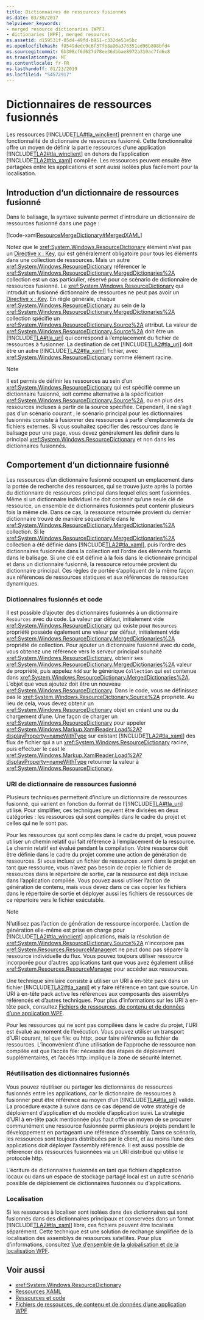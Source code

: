 ```yaml
---
title: Dictionnaires de ressources fusionnés
ms.date: 03/30/2017
helpviewer_keywords:
- merged resource dictionaries [WPF]
- dictionaries [WPF], merged resources
ms.assetid: d159531f-05d4-49fd-b951-c332de51e5bc
ms.openlocfilehash: f8549dedc9c6f37fb8a06a376351ed96b808bfd4
ms.sourcegitcommit: 6b308cf6d627d78ee36dbbae8972a310ac7fd6c8
ms.translationtype: MT
ms.contentlocale: fr-FR
ms.lasthandoff: 01/23/2019
ms.locfileid: "54572917"
---
```

# <a name="merged-resource-dictionaries"></a>Dictionnaires de ressources fusionnés
Les ressources [!INCLUDE[TLA#tla_winclient](../../../../includes/tlasharptla-winclient-md.md)] prennent en charge une fonctionnalité de dictionnaire de ressources fusionné. Cette fonctionnalité offre un moyen de définir la partie ressources d’une application [!INCLUDE[TLA2#tla_winclient](../../../../includes/tla2sharptla-winclient-md.md)] en dehors de l’application [!INCLUDE[TLA2#tla_xaml](../../../../includes/tla2sharptla-xaml-md.md)] compilée. Les ressources peuvent ensuite être partagées entre les applications et sont aussi isolées plus facilement pour la localisation.  
  
## <a name="introducing-a-merged-resource-dictionary"></a>Introduction d’un dictionnaire de ressources fusionné  
 Dans le balisage, la syntaxe suivante permet d’introduire un dictionnaire de ressources fusionné dans une page :  
  
 [!code-xaml[ResourceMergeDictionary#MergedXAML](../../../../samples/snippets/csharp/VS_Snippets_Wpf/ResourceMergeDictionary/CS/default.xaml#mergedxaml)]  
  
 Notez que le <xref:System.Windows.ResourceDictionary> élément n’est pas un [Directive x : Key](../../../../docs/framework/xaml-services/x-key-directive.md), qui est généralement obligatoire pour tous les éléments dans une collection de ressources. Mais un autre <xref:System.Windows.ResourceDictionary> référencer le <xref:System.Windows.ResourceDictionary.MergedDictionaries%2A> collection est un cas particulier, réservé pour ce scénario de dictionnaire de ressources fusionné. Le <xref:System.Windows.ResourceDictionary> qui introduit un fusionné dictionnaire de ressources ne peut pas avoir un [Directive x : Key](../../../../docs/framework/xaml-services/x-key-directive.md). En règle générale, chaque <xref:System.Windows.ResourceDictionary> au sein de la <xref:System.Windows.ResourceDictionary.MergedDictionaries%2A> collection spécifie un <xref:System.Windows.ResourceDictionary.Source%2A> attribut. La valeur de <xref:System.Windows.ResourceDictionary.Source%2A> doit être un [!INCLUDE[TLA#tla_uri](../../../../includes/tlasharptla-uri-md.md)] qui correspond à l’emplacement du fichier de ressources à fusionner. La destination de cet [!INCLUDE[TLA2#tla_uri](../../../../includes/tla2sharptla-uri-md.md)] doit être un autre [!INCLUDE[TLA2#tla_xaml](../../../../includes/tla2sharptla-xaml-md.md)] fichier, avec <xref:System.Windows.ResourceDictionary> comme élément racine.  
  
> [!NOTE]
>  Il est permis de définir les ressources au sein d’un <xref:System.Windows.ResourceDictionary> qui est spécifié comme un dictionnaire fusionné, soit comme alternative à la spécification <xref:System.Windows.ResourceDictionary.Source%2A>, ou en plus des ressources incluses à partir de la source spécifiée. Cependant, il ne s’agit pas d’un scénario courant ; le scénario principal pour les dictionnaires fusionnés consiste à fusionner des ressources à partir d’emplacements de fichiers externes. Si vous souhaitez spécifier des ressources dans le balisage pour une page, vous devez généralement les définir dans le principal <xref:System.Windows.ResourceDictionary> et non dans les dictionnaires fusionnés.  
  
## <a name="merged-dictionary-behavior"></a>Comportement d’un dictionnaire fusionné  
 Les ressources d’un dictionnaire fusionné occupent un emplacement dans la portée de recherche des ressources, qui se trouve juste après la portée du dictionnaire de ressources principal dans lequel elles sont fusionnées. Même si un dictionnaire individuel ne doit contenir qu’une seule clé de ressource, un ensemble de dictionnaires fusionnés peut contenir plusieurs fois la même clé. Dans ce cas, la ressource retournée provient du dernier dictionnaire trouvé de manière séquentielle dans le <xref:System.Windows.ResourceDictionary.MergedDictionaries%2A> collection. Si le <xref:System.Windows.ResourceDictionary.MergedDictionaries%2A> collection a été définie dans [!INCLUDE[TLA2#tla_xaml](../../../../includes/tla2sharptla-xaml-md.md)], puis l’ordre des dictionnaires fusionnés dans la collection est l’ordre des éléments fournis dans le balisage. Si une clé est définie à la fois dans le dictionnaire principal et dans un dictionnaire fusionné, la ressource retournée provient du dictionnaire principal. Ces règles de portée s’appliquent de la même façon aux références de ressources statiques et aux références de ressources dynamiques.  
  
### <a name="merged-dictionaries-and-code"></a>Dictionnaires fusionnés et code  
 Il est possible d’ajouter des dictionnaires fusionnés à un dictionnaire `Resources` avec du code. La valeur par défaut, initialement vide <xref:System.Windows.ResourceDictionary> qui existe pour `Resources` propriété possède également une valeur par défaut, initialement vide <xref:System.Windows.ResourceDictionary.MergedDictionaries%2A> propriété de collection. Pour ajouter un dictionnaire fusionné avec du code, vous obtenez une référence vers le serveur principal souhaité <xref:System.Windows.ResourceDictionary>, obtenir ses <xref:System.Windows.ResourceDictionary.MergedDictionaries%2A> valeur de propriété, puis appelez `Add` sur le générique `Collection` qui est contenue dans <xref:System.Windows.ResourceDictionary.MergedDictionaries%2A>. L’objet que vous ajoutez doit être un nouveau <xref:System.Windows.ResourceDictionary>. Dans le code, vous ne définissez pas le <xref:System.Windows.ResourceDictionary.Source%2A> propriété. Au lieu de cela, vous devez obtenir un <xref:System.Windows.ResourceDictionary> objet en créant une ou du chargement d’une. Une façon de charger un <xref:System.Windows.ResourceDictionary> pour appeler <xref:System.Windows.Markup.XamlReader.Load%2A?displayProperty=nameWithType> sur existant [!INCLUDE[TLA2#tla_xaml](../../../../includes/tla2sharptla-xaml-md.md)] des flux de fichier qui a un <xref:System.Windows.ResourceDictionary> racine, puis effectuer le cast le <xref:System.Windows.Markup.XamlReader.Load%2A?displayProperty=nameWithType> retourner la valeur à <xref:System.Windows.ResourceDictionary>.  
  
### <a name="merged-resource-dictionary-uris"></a>URI de dictionnaire de ressources fusionné  
 Plusieurs techniques permettent d’inclure un dictionnaire de ressources fusionné, qui varient en fonction du format de l’[!INCLUDE[TLA#tla_uri](../../../../includes/tlasharptla-uri-md.md)] utilisé. Pour simplifier, ces techniques peuvent être divisées en deux catégories : les ressources qui sont compilés dans le cadre du projet et celles qui ne le sont pas.  
  
 Pour les ressources qui sont compilés dans le cadre du projet, vous pouvez utiliser un chemin relatif qui fait référence à l’emplacement de la ressource. Le chemin relatif est évalué pendant la compilation. Votre ressource doit être définie dans le cadre du projet comme une action de génération de ressources. Si vous incluez un fichier de ressources .xaml dans le projet en tant que ressource, vous n’avez pas besoin de copier le fichier de ressources dans le répertoire de sortie, car la ressource est déjà incluse dans l’application compilée. Vous pouvez aussi utiliser l’action de génération de contenu, mais vous devez dans ce cas copier les fichiers dans le répertoire de sortie et déployer aussi les fichiers de ressources de ce répertoire vers le fichier exécutable.  
  
> [!NOTE]
>  N’utilisez pas l’action de génération de ressource incorporée. L’action de génération elle-même est prise en charge pour [!INCLUDE[TLA2#tla_winclient](../../../../includes/tla2sharptla-winclient-md.md)] applications, mais la résolution de <xref:System.Windows.ResourceDictionary.Source%2A> n’incorpore pas <xref:System.Resources.ResourceManager>et ne peut donc pas séparer la ressource individuelle du flux. Vous pouvez toujours utiliser ressource incorporée pour d’autres applications tant que vous avez également utilisé <xref:System.Resources.ResourceManager> pour accéder aux ressources.  
  
 Une technique similaire consiste à utiliser un URI à en-tête pack dans un fichier [!INCLUDE[TLA2#tla_xaml](../../../../includes/tla2sharptla-xaml-md.md)] et y faire référence en tant que source. Un URI à en-tête pack active les références aux composants des assemblys référencés et d’autres techniques. Pour plus d’informations sur les URI à en-tête pack, consultez [Fichiers de ressources, de contenu et de données d’une application WPF](../../../../docs/framework/wpf/app-development/wpf-application-resource-content-and-data-files.md).  
  
 Pour les ressources qui ne sont pas compilées dans le cadre du projet, l’URI est évalué au moment de l’exécution. Vous pouvez utiliser un transport d’URI courant, tel que file: ou http:, pour faire référence au fichier de ressources. L’inconvénient d’une utilisation de l’approche de ressource non compilée est que l’accès file: nécessite des étapes de déploiement supplémentaires, et l’accès http: implique la zone de sécurité Internet.  
  
### <a name="reusing-merged-dictionaries"></a>Réutilisation des dictionnaires fusionnés  
 Vous pouvez réutiliser ou partager les dictionnaires de ressources fusionnés entre les applications, car le dictionnaire de ressources à fusionner peut être référencé au moyen d’un [!INCLUDE[TLA#tla_uri](../../../../includes/tlasharptla-uri-md.md)] valide. La procédure exacte à suivre dans ce cas dépend de votre stratégie de déploiement d’application et du modèle d’application suivi. La stratégie d’URI à en-tête pack mentionnée plus haut offre un moyen de se procurer communément une ressource fusionnée parmi plusieurs projets pendant le développement en partageant une référence d’assembly. Dans ce scénario, les ressources sont toujours distribuées par le client, et au moins l’une des applications doit déployer l’assembly référencé. Il est aussi possible de référencer des ressources fusionnées via un URI distribué qui utilise le protocole http.  
  
 L’écriture de dictionnaires fusionnés en tant que fichiers d’application locaux ou dans un espace de stockage partagé local est un autre scénario possible de déploiement de dictionnaires fusionnés ou d’applications.  
  
### <a name="localization"></a>Localisation  
 Si les ressources à localiser sont isolées dans des dictionnaires qui sont fusionnés dans des dictionnaires principaux et conservées dans un format [!INCLUDE[TLA2#tla_xaml](../../../../includes/tla2sharptla-xaml-md.md)] libre, ces fichiers peuvent être localisés séparément. Cette technique est une solution de rechange simplifiée de la localisation des assemblys de ressources satellites. Pour plus d’informations, consultez [Vue d’ensemble de la globalisation et de la localisation WPF](../../../../docs/framework/wpf/advanced/wpf-globalization-and-localization-overview.md).  
  
## <a name="see-also"></a>Voir aussi
- <xref:System.Windows.ResourceDictionary>
- [Ressources XAML](../../../../docs/framework/wpf/advanced/xaml-resources.md)
- [Ressources et code](../../../../docs/framework/wpf/advanced/resources-and-code.md)
- [Fichiers de ressources, de contenu et de données d’une application WPF](../../../../docs/framework/wpf/app-development/wpf-application-resource-content-and-data-files.md)
